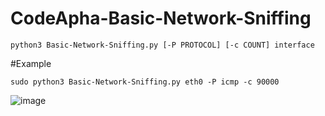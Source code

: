 # CodeApha-Basic-Network-Sniffing
```python3 Basic-Network-Sniffing.py [-P PROTOCOL] [-c COUNT] interface```


#Example

```sudo python3 Basic-Network-Sniffing.py eth0 -P icmp -c 90000 ```




![image](https://github.com/aliahmed1998/CodeApha-CyberSecurity-Tasks/assets/149100060/5aa4c90e-d1fb-4d3e-a08d-f15ec01c543c)

